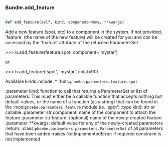 ### Bundle.add_feature

```py

def add_feature(self, kind, component=None, **kwargs)

```



Add a new feature (spot, etc) to a component in the system.  If not
provided, 'feature' (the name of the new feature) will be created
for you and can be accessed by the 'feature' attribute of the returned
ParameterSet

&gt;&gt;&gt; b.add_feature(feature.spot, component='mystar')

or

&gt;&gt;&gt; b.add_feature('spot', 'mystar', colat=90)

Available kinds include:
    * :func:`phoebe.parameters.feature.spot`

:parameter kind: function to call that returns a
    ParameterSet or list of parameters.  This must either be
    a callable function that accepts nothing but default values,
    or the name of a function (as a string) that can be found in the
    :mod:`phoebe.parameters.feature` module (ie. 'spot')
:type kind: str or callable
:parameter str component: name of the component to attach the feature
:parameter str feature: (optional) name of the newly-created feature
:parameter **kwargs: default value for any of the newly-created
    parameters
:return: :class:`phoebe.parameters.parameters.ParameterSet` of
    all parameters that have been added
:raises NotImplementedError: if required constraint is not implemented

